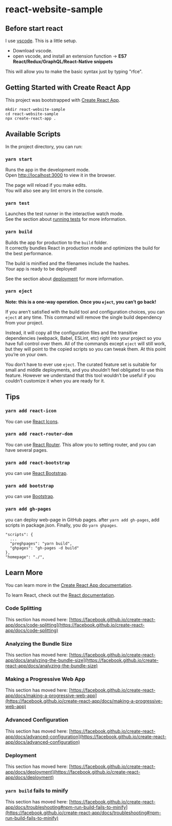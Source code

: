 # react-website-sample

## Before start react

I use [vscode](https://code.visualstudio.com/). This is a little setup.
- Download vscode.
- open vscode, and install an extension function -> <b>ES7 React/Redux/GraphQL/React-Native snippets</b>

This will allow you to make the basic syntax just by typing "rfce".

## Getting Started with Create React App

This project was bootstrapped with [Create React App](https://github.com/facebook/create-react-app).
```
mkdir react-website-sample
cd react-website-sample
npx create-react-app .
```
## Available Scripts

In the project directory, you can run:

### `yarn start`

Runs the app in the development mode.\
Open [http://localhost:3000](http://localhost:3000) to view it in the browser.

The page will reload if you make edits.\
You will also see any lint errors in the console.

### `yarn test`

Launches the test runner in the interactive watch mode.\
See the section about [running tests](https://facebook.github.io/create-react-app/docs/running-tests) for more information.

### `yarn build`

Builds the app for production to the `build` folder.\
It correctly bundles React in production mode and optimizes the build for the best performance.

The build is minified and the filenames include the hashes.\
Your app is ready to be deployed!

See the section about [deployment](https://facebook.github.io/create-react-app/docs/deployment) for more information.

### `yarn eject`

**Note: this is a one-way operation. Once you `eject`, you can’t go back!**

If you aren’t satisfied with the build tool and configuration choices, you can `eject` at any time. This command will remove the single build dependency from your project.

Instead, it will copy all the configuration files and the transitive dependencies (webpack, Babel, ESLint, etc) right into your project so you have full control over them. All of the commands except `eject` will still work, but they will point to the copied scripts so you can tweak them. At this point you’re on your own.

You don’t have to ever use `eject`. The curated feature set is suitable for small and middle deployments, and you shouldn’t feel obligated to use this feature. However we understand that this tool wouldn’t be useful if you couldn’t customize it when you are ready for it.

## Tips

### `yarn add react-icon`

You can use [React Icons](https://react-icons.github.io/react-icons/).

### `yarn add react-router-dom`

You can use [React Router](https://reactrouter.com/web/guides/quick-start). This allow you to setting router, and you can have several pages.

### `yarn add react-bootstrap`

you can use [React Bootstrap](https://react-bootstrap.github.io/).

### `yarn add bootstrap`

you can use [Bootstrap](https://getbootstrap.jp/).

### `yarn add gh-pages`

you can deploy web-page in GitHub pages.
after `yarn add gh-pages`, add scripts in package.json. Finally, you do `yarn ghpages`.

```
"scripts": {
  ...
  "preghpages": "yarn build",
  "ghpages": "gh-pages -d build"
},
"homepage": "./",
```

## Learn More

You can learn more in the [Create React App documentation](https://facebook.github.io/create-react-app/docs/getting-started).

To learn React, check out the [React documentation](https://reactjs.org/).

### Code Splitting

This section has moved here: [https://facebook.github.io/create-react-app/docs/code-splitting](https://facebook.github.io/create-react-app/docs/code-splitting)

### Analyzing the Bundle Size

This section has moved here: [https://facebook.github.io/create-react-app/docs/analyzing-the-bundle-size](https://facebook.github.io/create-react-app/docs/analyzing-the-bundle-size)

### Making a Progressive Web App

This section has moved here: [https://facebook.github.io/create-react-app/docs/making-a-progressive-web-app](https://facebook.github.io/create-react-app/docs/making-a-progressive-web-app)

### Advanced Configuration

This section has moved here: [https://facebook.github.io/create-react-app/docs/advanced-configuration](https://facebook.github.io/create-react-app/docs/advanced-configuration)

### Deployment

This section has moved here: [https://facebook.github.io/create-react-app/docs/deployment](https://facebook.github.io/create-react-app/docs/deployment)

### `yarn build` fails to minify

This section has moved here: [https://facebook.github.io/create-react-app/docs/troubleshooting#npm-run-build-fails-to-minify](https://facebook.github.io/create-react-app/docs/troubleshooting#npm-run-build-fails-to-minify)
